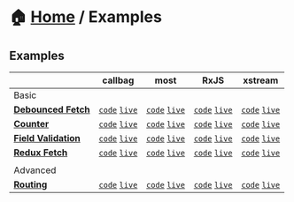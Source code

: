 # 🏠 [Home](../) / Examples

## Examples

| | callbag | most | RxJS | xstream |
| --- | --- | --- | --- | --- |
| Basic |
| **[Debounced Fetch](./basic/debounced-fetch)** | [`code`](./basic/debounced-fetch/callbag) [`live`](https://stackblitz.com/github/troch/refract/tree/master/examples/basic/debounced-fetch/callbag) | [`code`](./basic/debounced-fetch/most) [`live`](https://stackblitz.com/github/troch/refract/tree/master/examples/basic/debounced-fetch/most) | [`code`](./basic/debounced-fetch/rxjs) [`live`](https://stackblitz.com/github/troch/refract/tree/master/examples/basic/debounced-fetch/rxjs) | [`code`](./basic/debounced-fetch/xstream) [`live`](https://stackblitz.com/github/troch/refract/tree/master/examples/basic/debounced-fetch/xstream) |
| **[Counter](./basic/counter)** | [`code`](./basic/counter/callbag) [`live`](https://stackblitz.com/github/troch/refract/tree/master/examples/basic/counter/callbag) | [`code`](./basic/counter/most) [`live`](https://stackblitz.com/github/troch/refract/tree/master/examples/basic/counter/most) | [`code`](./basic/counter/rxjs) [`live`](https://stackblitz.com/github/troch/refract/tree/master/examples/basic/counter/rxjs) | [`code`](./basic/counter/xstream) [`live`](https://stackblitz.com/github/troch/refract/tree/master/examples/basic/counter/xstream) |
| **[Field Validation](./basic/field-validation)** | [`code`](./basic/field-validation/callbag) [`live`]() | [`code`](./basic/field-validation/most) [`live`]() | [`code`](./basic/field-validation/rxjs) [`live`]() | [`code`](./basic/field-validation/xstream) [`live`]() |
| **[Redux Fetch](./basic/redux-fetch)** | [`code`](./basic/redux-fetch/callbag) [`live`](https://stackblitz.com/github/troch/refract/tree/master/examples/basic/redux-fetch/callbag) | [`code`](./basic/redux-fetch/most) [`live`](https://stackblitz.com/github/troch/refract/tree/master/examples/basic/redux-fetch/most) | [`code`](./basic/redux-fetch/rxjs) [`live`](https://stackblitz.com/github/troch/refract/tree/master/examples/basic/redux-fetch/rxjs) | [`code`](./basic/redux-fetch/xstream) [`live`](https://stackblitz.com/github/troch/refract/tree/master/examples/basic/redux-fetch/xstream) |
| |
| Advanced |
| **[Routing](./advanced/routing)** | [`code`](./advanced/routing/callbag) [`live`](https://stackblitz.com/github/troch/refract/tree/master/examples/advanced/routing/callbag) | [`code`](./advanced/routing/most) [`live`](https://stackblitz.com/github/troch/refract/tree/master/examples/advanced/routing/most) | [`code`](./advanced/routing/rxjs) [`live`](https://stackblitz.com/github/troch/refract/tree/master/examples/advanced/routing/rxjs) | [`code`](./advanced/routing/xstream) [`live`](https://stackblitz.com/github/troch/refract/tree/master/examples/advanced/routing/xstream) |
